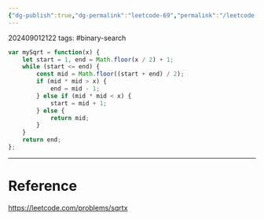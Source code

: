 ```yaml
---
{"dg-publish":true,"dg-permalink":"leetcode-69","permalink":"/leetcode-69/"}
---
```


202409012122
tags: #binary-search 

```js
var mySqrt = function(x) {
	let start = 1, end = Math.floor(x / 2) + 1;
	while (start <= end) {
		const mid = Math.floor((start + end) / 2);
		if (mid * mid > x) {
			end = mid - 1;
		} else if (mid * mid < x) {
			start = mid + 1;
		} else {
			return mid;
		}
	}
	return end;
};
```

---
# Reference

https://leetcode.com/problems/sqrtx